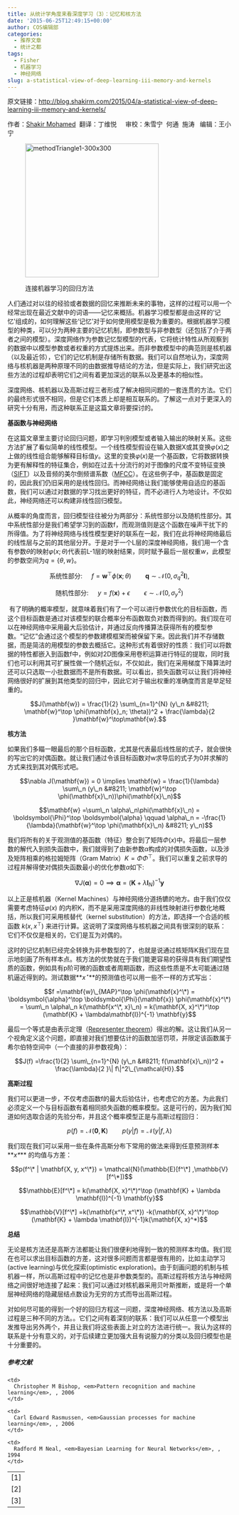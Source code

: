 ```yaml
---
title: 从统计学角度来看深度学习（3）：记忆和核方法
date: '2015-06-25T12:49:15+00:00'
author: COS编辑部
categories:
  - 推荐文章
  - 统计之都
tags:
  - Fisher
  - 机器学习
  - 神经网络
slug: a-statistical-view-of-deep-learning-iii-memory-and-kernels
---
```


原文链接：<http://blog.shakirm.com/2015/04/a-statistical-view-of-deep-learning-iii-memory-and-kernels/>

作者：<a href="http://www.shakirm.com/" target="_blank">Shakir Mohamed</a>  翻译：丁维悦     审校：朱雪宁  何通  施涛   编辑：王小宁<figure id="attachment_11153" style="width: 300px" class="wp-caption alignright">

[<img class="wp-image-11153 size-full" src="http://cos.name/wp-content/uploads/2015/06/methodTriangle1-300x300.png" alt="methodTriangle1-300x300" width="300" height="300" srcset="http://cos.name/wp-content/uploads/2015/06/methodTriangle1-300x300.png 300w, http://cos.name/wp-content/uploads/2015/06/methodTriangle1-300x300-150x150.png 150w" sizes="(max-width: 300px) 100vw, 300px" />](http://cos.name/wp-content/uploads/2015/06/methodTriangle1-300x300.png)<figcaption class="wp-caption-text">连接机器学习的回归方法</figcaption></figure> 

人们通过对以往的经验或者数据的回忆来推断未来的事物，这样的过程可以用一个经常出现在最近文献中的词语——记忆来概括。机器学习模型都是由这样的‘记忆’组成的，如何理解这些‘记忆’对于如何使用模型是极为重要的。根据机器学习模型的种类，可以分为两种主要的记忆机制，即参数型与非参数型（还包括了介于两者之间的模型）。深度网络作为参数记忆型模型的代表，它将统计特性从所观察到的数据中以模型参数或者权重的方式提炼出来。而非参数模型中的典范则是核机器（以及最近邻），它们的记忆机制是存储所有数据。我们可以自然地认为，深度网络与核机器是两种原理不同的由数据推导结论的方法，但是实际上，我们研究出这些方法的过程却表明它们之间有着更加深远的联系以及更基本的相似性。

深度网络、核机器以及高斯过程三者形成了解决相同问题的一套连贯的方法。它们的最终形式很不相同，但是它们本质上却是相互联系的。了解这一点对于更深入的研究十分有用，而这种联系正是这篇文章将要探讨的。

**<!--more-->基函数与神经网络**

在这篇文章里主要讨论回归问题，即学习判别模型或者输入输出的映射关系。这些方法扩展了看似简单的线性模型。一个线性模型假设在输入数据X或其变换$\varphi(x)$之上做的线性组合能够解释目标值$y$。这里的变换$\varphi(x)$是一个基函数，它将数据转换为更有解释性的特征集合，例如在过去十分流行的对于图像的尺度不变特征变换（[SIFT](https://en.wikipedia.org/wiki/Scale-invariant_feature_transform)）以及音频的美尔倒频谱系数（[MFCC](https://en.wikipedia.org/wiki/Mel-frequency_cepstrum)）。在这些例子中，基函数是固定的，因此我们仍旧采用的是线性回归。而神经网络让我们能够使用自适应的基函数，我们可以通过对数据的学习找出更好的特征，而不必进行人为地设计。不仅如此，神经网络还可以构建非线性回归模型。

从概率的角度而言，回归模型往往被分为两部分：系统性部分以及随机性部分。其中系统性部分是我们希望学习到的函数f，而观测值则是这个函数在噪声干扰下的所得值。为了将神经网络与线性模型更好的联系在一起，我们在此将神经网络最后的线性层与之前的其他层分开。于是对于一个L层的深度神经网络，我们用一个含有参数$\theta$的映射$\varphi(x;\theta)$代表前L-1层的映射结果，同时赋予最后一层权重$w$，此模型的参数空间为$q=\{\theta,w\}$。

$$\textrm{系统性部分: } \quad f = \mathbf{w}^\top \phi(\mathbf{x}; \theta) \qquad \mathbf{q}\sim \mathcal{N}(0,\sigma_q^2 \mathbf{I}),$$

$$\textrm{随机性部分: } \quad y = f(\mathbf{x}) + \epsilon \qquad \epsilon \sim \mathcal{N}(0, \sigma_y^2)$$

<em style="line-height: 1.5;"> </em>有了明确的概率模型，就意味着我们有了一个可以进行参数优化的目标函数，而这个目标函数是通过对该模型的联合概率分布函数取负对数而得到的。我们现在可以在神经网络中采用最大后验估计，并通过反向传播算法获得所有的模型参数。“记忆”会通过这个模型的参数建模框架而被保留下来。因此我们并不存储数据，而是简洁的用模型的参数去概括它。这种形式有着很好的性质：我们可以将数据的特性都嵌入到函数f中，例如对2D图像采用卷积运算进行特征的提取，同时我们也可以利用其可扩展性做一个随机近似，不仅如此，我们在采用梯度下降算法时还可以只选取一小批数据而不是所有数据。可以看出，损失函数可以让我们将神经网络很好的扩展到其他类型的回归中，因此它对于输出权重的准确度而言是举足轻重的。

$$J(\mathbf{w}) = \frac{1}{2} \sum\_{n=1}^{N} (y\_n &#8211; \mathbf{w}^\top \phi(\mathbf{x}_n; \theta))^2 + \frac{\lambda}{2 }\mathbf{w}^\top\mathbf{w}.$$

**核方法**

如果我们多瞄一眼最后的那个目标函数，尤其是代表最后线性层的式子，就会很快的写出它的对偶函数。就让我们通过令该目标函数对w求导后的式子为0并求解的方式来找到其对偶形式吧。

$$\nabla J(\mathbf{w}) = 0 \implies \mathbf{w} = \frac{1}{\lambda} \sum\_n (y\_n &#8211; \mathbf{w}^\top \phi(\mathbf{x}\_n))\phi(\mathbf{x}\_n)$$

$$\mathbf{w} =\sum\_n \alpha\_n\phi(\mathbf{x}\_n) = \boldsymbol{\Phi}^\top \boldsymbol{\alpha} \qquad \alpha\_n = -\frac{1}{\lambda}(\mathbf{w}^\top \phi(\mathbf{x}\_n) &#8211; y\_n)$$

我们将所有的关于观测值的基函数（特征）整合到了矩阵$\Phi(x)$中。将最后一层参数的解代入到损失函数中，我们就得到了由新参数$\alpha$构成的对偶损失函数，以及涉及矩阵相乘的格拉姆矩阵（Gram Matrix）$K=\Phi\Phi^{\top}$。我们可以重复之前求导的过程并解得使对偶损失函数最小的优化参数$\alpha$如下:

$$\nabla J(\mathbf{\boldsymbol{\alpha}}) = 0 \implies \boldsymbol{\alpha} = (\mathbf{K} + \lambda \mathbf{I}_N)^{-1} \mathbf{y}$$
  
以上正是核机器（Kernel Machines）与神经网络分道扬镳的地方。由于我们仅仅需要考虑特征$\varphi(x)$ 的内积K，而不是采用深度网络的非线性映射进行参数化地概括，所以我们可采用核替代（kernel substitution）的方法，即选择一个合适的核函数 $k(x,x^{\top})$ 来进行计算。这说明了深度网络与核机器之间具有很深刻的联系：它们不仅仅是相关的，它们是互为对偶的。

这时的记忆机制已经完全转换为非参数型的了，也就是说通过核矩阵K我们现在显示地刻画了所有样本点。核方法的优势就在于我们能更容易的获得具有我们期望性质的函数，例如具有p阶可微的函数或者周期函数，而这些性质是不太可能通过随机逼近得到的。测试数据**_$x^{\star}$_**的预测值也可以用一些不一样的方式写出：

$$f =\mathbf{w}\_{MAP}^\top \phi(\mathbf{x}^\*) = \boldsymbol{\alpha}^\top \boldsymbol{\Phi}(\mathbf{x}) \phi(\mathbf{x}^\*) = \sum\_n \alpha\_n k(\mathbf{x^\*, x}\_n) = k(\mathbf{X, x}^\*)^\top (\mathbf{K} + \lambda\mathbf{I})^{-1} \mathbf{y}$$
  
最后一个等式是由表示定理（[Representer theorem](http://en.wikipedia.org/wiki/Representer_theorem)）得出的解。这让我们从另一个视角定义这个问题，即直接对我们想要估计的函数加惩罚项，并限定该函数属于希尔伯特空间中（一个直接的非参数视角）：

$$J(f) =\frac{1}{2} \sum\_{n=1}^{N} (y\_n &#8211; f(\mathbf{x}\_n))^2 + \frac{\lambda}{2 }\| f\|^2\_{\mathcal{H}}.$$
  
**高斯过程**

我们可以更进一步，不仅考虑函数f的最大后验估计，也考虑它的方差。为此我们必须定义一个与目标函数有着相同损失函数的概率模型。这是可行的，因为我们知道如何选取合适的先验分布，并且这个概率模型正是与高斯过程回归：

$$p(f) = \mathcal{N}(\mathbf{0}, \mathbf{K}) \qquad p(y | f) = \mathcal{N}(y | f, \lambda)$$
  
我们现在我们可以采用一些在条件高斯分布下常用的做法来得到任意预测样本**_x*_** 的均值与方差：

$$p(f^\* | \mathbf{X, y, x^\*}) = \mathcal{N}(\mathbb{E}[f^\*] ,\mathbb{V}[f^\*])$$

$$\mathbb{E}[f^\*] = k(\mathbf{X, x}^\*)^\top (\mathbf{K} + \lambda \mathbf{I})^{-1} \mathbf{y}$$

$$\mathbb{V}[f^\*] =k(\mathbf{x^\*, x^\*}) -k(\mathbf{X, x}^\*)^\top (\mathbf{K} + \lambda \mathbf{I})^{-1}k(\mathbf{X, x}^*)$$
  
**总结**

无论是核方法还是高斯方法都能让我们很便利地得到一致的预测样本均值。我们现在也可以求出目标函数的方差，这对很多问题而言都是很有用的，比如主动学习(active learning)与优化探索(optimistic exploration)。由于刻画问题的机制与核机器一样，所以高斯过程中的记忆也是非参数类型的。高斯过程将核方法与神经网络之间很好地连接了起来：我们可以通过对核机器采用贝叶斯推断，或是将一个单层神经网络的隐藏层结点数设为无穷的方式而导出高斯过程。

对如何尽可能的得到一个好的回归方程这一问题，深度神经网络、核方法以及高斯过程是三种不同的方法。。它们之间有着深刻的联系：我们可以从任意一个模型出发推导出另外两个，并且让我们将这些表面上对立的方法进行统一。我认为这样的联系是十分有意义的，对于后续建立更加强大且有说服力的分类以及回归模型也是十分重要的。

##### 参考文献

<table>
  <tr>
    <td>
      <a id="225_1"></a>[1]
    </td>
    
    <td>
      Christopher M Bishop, <em>Pattern recognition and machine learning</em>, , 2006
    </td>
  </tr>
  
  <tr class="alternate">
    <td>
      <a id="225_2"></a>[2]
    </td>
    
    <td>
      Carl Edward Rasmussen, <em>Gaussian processes for machine learning</em>, , 2006
    </td>
  </tr>
  
  <tr>
    <td>
      <a id="225_3"></a>[3]
    </td>
    
    <td>
      Radford M Neal, <em>Bayesian Learning for Neural Networks</em>, , 1994
    </td>
  </tr>
</table>
